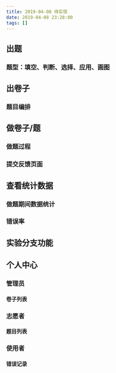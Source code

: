 ```yaml
---
title: 2019-04-08 待实现
date: 2019-04-08 23:28:00
tags: []
---
```


## 出题
### 题型：填空、判断、选择、应用、画图

## 出卷子
### 题目编排

## 做卷子/题
### 做题过程
### 提交反馈页面

## 查看统计数据
### 做题期间数据统计
### 错误率

## 实验分支功能

## 个人中心
### 管理员
#### 卷子列表

### 志愿者
#### 题目列表

### 使用者
#### 错误记录 
